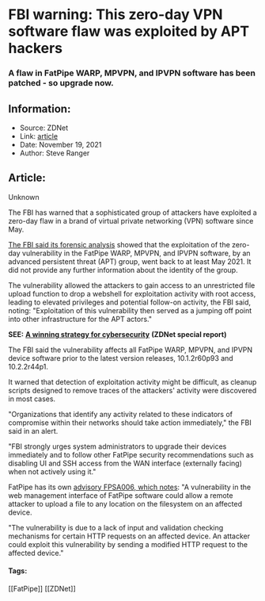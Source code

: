 # FBI warning: This zero-day VPN software flaw was exploited by APT hackers
### A flaw in FatPipe WARP, MPVPN, and IPVPN software has been patched - so upgrade now.

## Information:
+ Source: ZDNet
+ Link: [article](https://www.zdnet.com/article/fbi-warning-this-zero-day-vpn-software-flaw-was-exploited-by-apt-hackers/)
+ Date: November 19, 2021
+ Author: Steve Ranger


## Article:
Unknown

The FBI has warned that a sophisticated group of attackers have exploited a zero-day flaw in a brand of virtual private networking (VPN) software since May.

[The FBI said its forensic analysis](https://www.ic3.gov/Media/News/2021/211117-2.pdf) showed that the exploitation of the zero-day vulnerability in the FatPipe WARP, MPVPN, and IPVPN software, by an advanced persistent threat (APT) group, went back to at least May 2021. It did not provide any further information about the identity of the group.


The vulnerability allowed the attackers to gain access to an unrestricted file upload function to drop a webshell for exploitation activity with root access, leading to elevated privileges and potential follow-on activity, the FBI said, noting: "Exploitation of this vulnerability then served as a jumping off point into other infrastructure for the APT actors." 

**SEE:** [**A winning strategy for cybersecurity**](http://www.zdnet.com/topic/a-winning-strategy-for-cybersecurity/#link=%7B%22role%22:%22standard%22,%22href%22:%22http://www.zdnet.com/topic/a-winning-strategy-for-cybersecurity/%22,%22target%22:%22_blank%22,%22absolute%22:%22%22,%22linkText%22:%22%3Cstrong%3EA%20winning%20strategy%20for%20cybersecurity%3C/strong%3E%22%7D) **(ZDNet special report)**

The FBI said the vulnerability affects all FatPipe WARP, MPVPN, and IPVPN device software prior to the latest version releases, 10.1.2r60p93 and 10.2.2r44p1.

It warned that detection of exploitation activity might be difficult, as cleanup scripts designed to remove traces of the attackers' activity were discovered in most cases.

"Organizations that identify any activity related to these indicators of compromise within their networks should take action immediately," the FBI said in an alert.






"FBI strongly urges system administrators to upgrade their devices immediately and to follow other FatPipe security recommendations such as disabling UI and SSH access from the WAN interface (externally facing) when not actively using it."

FatPipe has its own [advisory FPSA006, which notes](https://www.fatpipeinc.com/support/cve-list.php): "A vulnerability in the web management interface of FatPipe software could allow a remote attacker to upload a file to any location on the filesystem on an affected device.

"The vulnerability is due to a lack of input and validation checking mechanisms for certain HTTP requests on an affected device. An attacker could exploit this vulnerability by sending a modified HTTP request to the affected device."





#### Tags:
[[FatPipe]] [[ZDNet]]
